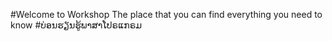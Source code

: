 #Welcome to Workshop
The place that you can find everything you need to know
#ບ່ອນຮຽນຮູ້ພາສາໂປຣແກຣມ
